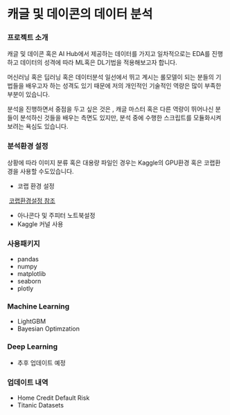 # 캐글 및 데이콘의 데이터 분석

### 프로젝트 소개

캐글 및 데이콘 혹은 AI Hub에서 제공하는 데이터를 가지고 일차적으로는 EDA를 진행하고 데이터의 성격에 따라 ML혹은 DL기법을 적용해보고자 합니다. 

머신러닝 혹은 딥러닝 혹은 데이터분석 일선에서 뛰고 계시는 롤모델이 되는 분들의 기법들을 배우고자 하는 성격도 있기 때문에 저의 개인적인 기술적인 역량은 많이 부족한 부분이 있습니다. 

분석을 진행하면서 중점을 두고 싶은 것은 , 캐글 마스터 혹은 다른 역량이 뛰어나신 분들이 분석하신 것들을 배우는 측면도 있지만, 분석 중에 수행한 스크립트를 모듈화시켜보려는 욕심도 있습니다. 

### 분석환경 설정

상황에 따라 이미지 분류 혹은 대용량 파일인 경우는 Kaggle의 GPU환경 혹은 코랩환경을 사용할 수도있습니다.

* 코랩 환경 설정

​       [코랩환경설정 참조](https://colab.research.google.com/notebooks/intro.ipynbhttps://colab.research.google.com/notebooks/intro.ipynb)

* 아나콘다 및 주피터 노트북설정
* Kaggle 커널 사용

### 사용패키지

* pandas
* numpy
* matplotlib
* seaborn
* plotly

### Machine Learning

* LightGBM
* Bayesian Optimzation

### Deep Learning

* 추후 업데이트 예정

### 업데이트 내역

* Home Credit Default Risk
* Titanic Datasets

